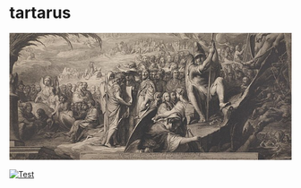 # tartarus

![tartarus](docs/tartarus.jpg)

[![Test](https://github.com/henrytill/tartarus/actions/workflows/main.yml/badge.svg)](https://github.com/henrytill/tartarus/actions/workflows/main.yml)
